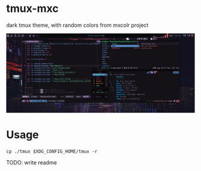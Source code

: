 # tmux-mxc
dark tmux theme, with random colors from mxcolr project

<p align="center">
  <img src="./assets/2022-01-30-101819_2560x1080_scrot.png">
</p>

Usage
=====
```
cp ./tmux $XDG_CONFIG_HOME/tmux -r
```

TODO: write readme
